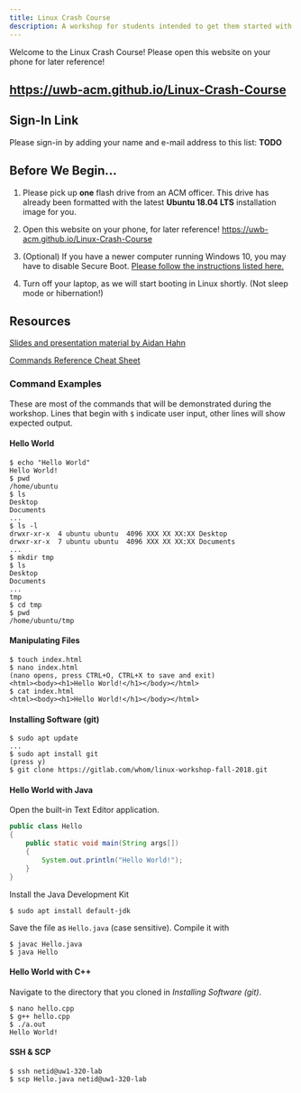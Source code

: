```yaml
---
title: Linux Crash Course
description: A workshop for students intended to get them started with Linux. Hosted by the UWB ACM.
---
```


Welcome to the Linux Crash Course!
Please open this website on your phone for later reference!

## https://uwb-acm.github.io/Linux-Crash-Course

## Sign-In Link

Please sign-in by adding your name and e-mail address to this list: **TODO**

## Before We Begin...

1. Please pick up **one** flash drive from an ACM officer. This drive has already been formatted
  with the latest **Ubuntu 18.04 LTS** installation image for you.
  
2. Open this website on your phone, for later reference! https://uwb-acm.github.io/Linux-Crash-Course

3. (Optional) If you have a newer computer running Windows 10, you may have to disable Secure Boot.
  [Please follow the instructions listed here.](https://docs.microsoft.com/en-us/windows-hardware/manufacture/desktop/disabling-secure-boot)
  
4. Turn off your laptop, as we will start booting in Linux shortly. (Not sleep mode or hibernation!)

## Resources

[Slides and presentation material by Aidan Hahn](https://gitlab.com/whom/linux-workshop-fall-2018)

[Commands Reference Cheat Sheet](/LinuxLab_CheatSheet.pdf)

### Command Examples

These are most of the commands that will be demonstrated during the workshop.
Lines that begin with `$` indicate user input, other lines will show expected output.

#### Hello World

```console
$ echo "Hello World"
Hello World!
$ pwd
/home/ubuntu
$ ls
Desktop
Documents
...
$ ls -l 
drwxr-xr-x  4 ubuntu ubuntu  4096 XXX XX XX:XX Desktop
drwxr-xr-x  7 ubuntu ubuntu  4096 XXX XX XX:XX Documents
...
$ mkdir tmp
$ ls
Desktop
Documents
...
tmp
$ cd tmp
$ pwd
/home/ubuntu/tmp
```

#### Manipulating Files

```console
$ touch index.html
$ nano index.html
(nano opens, press CTRL+O, CTRL+X to save and exit)
<html><body><h1>Hello World!</h1></body></html>
$ cat index.html
<html><body><h1>Hello World!</h1></body></html>
```

#### Installing Software (git)

```console
$ sudo apt update
...
$ sudo apt install git
(press y)
$ git clone https://gitlab.com/whom/linux-workshop-fall-2018.git
```

#### Hello World with Java

Open the built-in Text Editor application.

```java
public class Hello
{
    public static void main(String args[])
    {
        System.out.println("Hello World!");
    }
}
```

Install the Java Development Kit
```console
$ sudo apt install default-jdk
```

Save the file as `Hello.java` (case sensitive).
Compile it with 

```console
$ javac Hello.java
$ java Hello
```

#### Hello World with C++

Navigate to the directory that you cloned in _Installing Software (git)_.

```console
$ nano hello.cpp
$ g++ hello.cpp
$ ./a.out
Hello World!
```

#### SSH & SCP

```console
$ ssh netid@uw1-320-lab
$ scp Hello.java netid@uw1-320-lab
```
